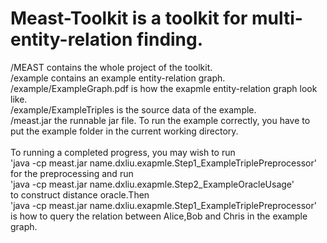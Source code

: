# Meast-Toolkit is a toolkit for multi-entity-relation finding.
/MEAST contains the whole project of the toolkit.</br>
/example contains an example entity-relation graph.</br>
/example/ExampleGraph.pdf is how the exapmle entity-relation graph look like.</br>
/example/ExampleTriples is the source data of the example.</br>
/meast.jar the runnable jar file. To run the example correctly, you have to put the example folder in the current working directory. 
</br></br>
To running a completed progress, you may wish to run </br>'java -cp meast.jar name.dxliu.exapmle.Step1_ExampleTriplePreprocessor'</br> for
the preprocessing and run </br>'java -cp meast.jar name.dxliu.exapmle.Step2_ExampleOracleUsage'</br> to construct distance oracle.Then </br>'java -cp meast.jar name.dxliu.exapmle.Step1_ExampleTriplePreprocessor'</br>
is how to query the relation between Alice,Bob and Chris in the example graph.
